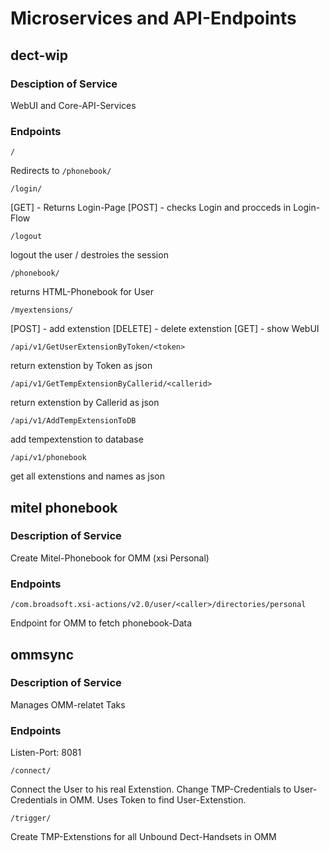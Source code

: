 # Microservices and API-Endpoints

## dect-wip

### Desciption of Service

WebUI and Core-API-Services

### Endpoints

`/`

Redirects to `/phonebook/`

`/login/`

[GET] - Returns Login-Page
[POST] - checks Login and procceds in Login-Flow


`/logout`

logout the user / destroies the session

`/phonebook/`

returns HTML-Phonebook for User

`/myextensions/`

[POST] - add extenstion
[DELETE] - delete extenstion
[GET] - show WebUI

`/api/v1/GetUserExtensionByToken/<token>`

return extenstion by Token as json

`/api/v1/GetTempExtensionByCallerid/<callerid>`

return extenstion by Callerid as json

`/api/v1/AddTempExtensionToDB`

add tempextenstion to database

`/api/v1/phonebook`

get all extenstions and names as json


## mitel phonebook

### Description of Service

Create Mitel-Phonebook for OMM (xsi Personal)

### Endpoints

`/com.broadsoft.xsi-actions/v2.0/user/<caller>/directories/personal`

Endpoint for OMM to fetch phonebook-Data

## ommsync

### Description of Service

Manages OMM-relatet Taks

### Endpoints

Listen-Port: 8081

`/connect/`

Connect the User to his real Extenstion.
Change TMP-Credentials to User-Credentials in OMM.
Uses Token to find User-Extenstion.

`/trigger/`

Create TMP-Extenstions for all Unbound Dect-Handsets in OMM